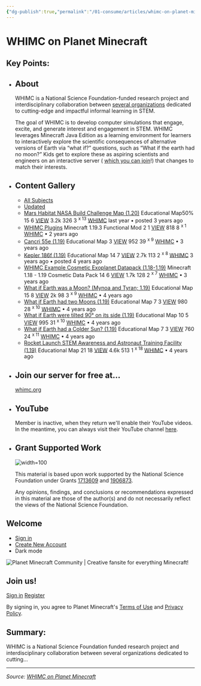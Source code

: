 ```yaml
---
{"dg-publish":true,"permalink":"/01-consume/articles/whimc-on-planet-minecraft/","title":"WHIMC on Planet Minecraft"}
---
```



# WHIMC on Planet Minecraft

## Key Points:
- ## About
	WHIMC is a National Science Foundation-funded research project and interdisciplinary collaboration between [several organizations](https://whimcproject.web.illinois.edu/about/affiliations/) dedicated to cutting-edge and impactful informal learning in STEM.  
	  
	  
	  
	The goal of WHIMC is to develop computer simulations that engage, excite, and generate interest and engagement in STEM. WHIMC leverages Minecraft Java Edition as a learning environment for learners to interactively explore the scientific consequences of alternative versions of Earth via “what if?” questions, such as “What if the earth had no moon?” Kids get to explore these as aspiring scientists and engineers on an interactive server ( [which you can join](https://whimcproject.web.illinois.edu/sign-up-for-our-server/)!) that changes to match their interests.
- ## Content Gallery
	- [All Subjects](https://www.planetminecraft.com/member/whimc/#)
	- [Updated](https://www.planetminecraft.com/member/whimc/#)
	- [Mars Habitat NASA Build Challenge Map (1.20)](https://www.planetminecraft.com/project/mars-habitat-nasa-build-challenge-map-1-19/ "Mars Habitat NASA Build Challenge Map (1.20) Minecraft Map & Project") Educational Map50% 15 6 [VIEW](https://www.planetminecraft.com/project/mars-habitat-nasa-build-challenge-map-1-19/ "Mars Habitat NASA Build Challenge Map (1.20) Minecraft Map & Project") 3.2k 326 3 <sup>x 13</sup> [WHIMC](https://www.planetminecraft.com/member/whimc/) last year • posted 3 years ago
	- [WHIMC Plugins](https://www.planetminecraft.com/mod/whimc-plugins/ "WHIMC Plugins Minecraft Mod") Minecraft 1.19.3 Functional Mod 2 1 [VIEW](https://www.planetminecraft.com/mod/whimc-plugins/ "WHIMC Plugins Minecraft Mod") 818 8 <sup>x 1</sup> [WHIMC](https://www.planetminecraft.com/member/whimc/) • 2 years ago
	- [Cancri 55e (1.19)](https://www.planetminecraft.com/project/cancri-55e/ "Cancri 55e (1.19) Minecraft Map & Project") Educational Map 3 [VIEW](https://www.planetminecraft.com/project/cancri-55e/ "Cancri 55e (1.19) Minecraft Map & Project") 952 39 <sup>x 9</sup> [WHIMC](https://www.planetminecraft.com/member/whimc/) • 3 years ago
	- [Kepler 186f (1.19)](https://www.planetminecraft.com/project/kepler-186f/ "Kepler 186f (1.19) Minecraft Map & Project") Educational Map 14 7 [VIEW](https://www.planetminecraft.com/project/kepler-186f/ "Kepler 186f (1.19) Minecraft Map & Project") 2.7k 113 2 <sup>x 8</sup> [WHIMC](https://www.planetminecraft.com/member/whimc/) 3 years ago • posted 4 years ago
	- [WHIMC Example Cosmetic Exoplanet Datapack (1.18-1.19)](https://www.planetminecraft.com/data-pack/whimc-example-cosmetic-exoplanet-datapack-1-18/ "WHIMC Example Cosmetic Exoplanet Datapack (1.18-1.19) Minecraft Data Pack") Minecraft 1.18 - 1.19 Cosmetic Data Pack 14 6 [VIEW](https://www.planetminecraft.com/data-pack/whimc-example-cosmetic-exoplanet-datapack-1-18/ "WHIMC Example Cosmetic Exoplanet Datapack (1.18-1.19) Minecraft Data Pack") 1.7k 128 2 <sup>x 7</sup> [WHIMC](https://www.planetminecraft.com/member/whimc/) • 3 years ago
	- [What if Earth was a Moon? (Mynoa and Tyran; 1.19)](https://www.planetminecraft.com/project/what-if-earth-was-a-moon/ "What if Earth was a Moon? (Mynoa and Tyran; 1.19) Minecraft Map & Project") Educational Map 15 8 [VIEW](https://www.planetminecraft.com/project/what-if-earth-was-a-moon/ "What if Earth was a Moon? (Mynoa and Tyran; 1.19) Minecraft Map & Project") 2k 98 3 <sup>x 9</sup> [WHIMC](https://www.planetminecraft.com/member/whimc/) • 4 years ago
	- [What if Earth had two Moons (1.19)](https://www.planetminecraft.com/project/what-if-earth-had-two-moons/ "What if Earth had two Moons (1.19) Minecraft Map & Project") Educational Map 7 3 [VIEW](https://www.planetminecraft.com/project/what-if-earth-had-two-moons/ "What if Earth had two Moons (1.19) Minecraft Map & Project") 980 28 <sup>x 10</sup> [WHIMC](https://www.planetminecraft.com/member/whimc/) • 4 years ago
	- [What if Earth were tilted 90° on its side (1.19)](https://www.planetminecraft.com/project/what-if-earth-were-tilted-90-on-its-side/ "What if Earth were tilted 90° on its side (1.19) Minecraft Map & Project") Educational Map 10 5 [VIEW](https://www.planetminecraft.com/project/what-if-earth-were-tilted-90-on-its-side/ "What if Earth were tilted 90° on its side (1.19) Minecraft Map & Project") 995 31 <sup>x 10</sup> [WHIMC](https://www.planetminecraft.com/member/whimc/) • 4 years ago
	- [What if Earth had a Colder Sun? (1.19)](https://www.planetminecraft.com/project/what-if-earth-had-a-colder-sun/ "What if Earth had a Colder Sun? (1.19) Minecraft Map & Project") Educational Map 7 3 [VIEW](https://www.planetminecraft.com/project/what-if-earth-had-a-colder-sun/ "What if Earth had a Colder Sun? (1.19) Minecraft Map & Project") 760 24 <sup>x 11</sup> [WHIMC](https://www.planetminecraft.com/member/whimc/) • 4 years ago
	- [Rocket Launch STEM Awareness and Astronaut Training Facility (1.19)](https://www.planetminecraft.com/project/rocket-launch-5418059/ "Rocket Launch STEM Awareness and Astronaut Training Facility (1.19) Minecraft Map & Project") Educational Map 21 18 [VIEW](https://www.planetminecraft.com/project/rocket-launch-5418059/ "Rocket Launch STEM Awareness and Astronaut Training Facility (1.19) Minecraft Map & Project") 4.6k 513 1 <sup>x 18</sup> [WHIMC](https://www.planetminecraft.com/member/whimc/) • 4 years ago
- ## Join our server for free at...
	[whimc.org](http://whimc.org/)
- ## YouTube
	Member is inactive, when they return we'll enable their YouTube videos. In the meantime, you can always visit their YouTube channel [here](https://www.youtube.com/channel/UCGuxfNsO2BawUgvNypFpkhA).
- ## Grant Supported Work
	![width=100](https://publish.illinois.edu/whimc-project/files/2018/06/NSF_4-Color_bitmap_Logo-298x300.png)  
	  
	  
	This material is based upon work supported by the National Science Foundation under Grants [1713609](https://www.nsf.gov/awardsearch/showAward?AWD_ID=1713609) and [1906873](https://www.nsf.gov/awardsearch/showAward?AWD_ID=1906873).  
	  
	  
	Any opinions, findings, and conclusions or recommendations expressed in this material are those of the author(s) and do not necessarily reflect the views of the National Science Foundation.

## Welcome

- [Sign in](https://www.planetminecraft.com/account/sign_in/ "Sign in")
- [Create New Account](https://www.planetminecraft.com/account/create/ "Join us")
- Dark mode

![](https://www.planetminecraft.com/images/layout/themes/modern/planetminecraft_logo.png "Planet Minecraft Community | Creative fansite for everything Minecraft!")

## Join us!

[Sign in](https://www.planetminecraft.com/account/sign_in/ "Sign in with existing account") [Register](https://www.planetminecraft.com/account/create/ "Create new account")  
  

By signing in, you agree to Planet Minecraft's [Terms of Use](https://www.planetminecraft.com/terms_of_use "Terms of Use") and [Privacy Policy](https://www.planetminecraft.com/privacy_policy/ "Privacy Policy").

## Summary:
WHIMC is a National Science Foundation funded research project and interdisciplinary collaboration between several organizations dedicated to cutting...

---

*Source: [WHIMC on Planet Minecraft](https://www.planetminecraft.com/member/whimc/)*
